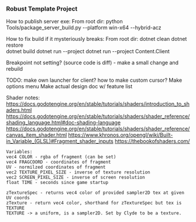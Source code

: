 ### Robust Template Project

How to publish server exe:
From root dir: 
    python Tools/package_server_build.py --platform win-x64 --hybrid-acz

How to fix build if it mysteriously breaks:
From root dir: 
    dotnet clean
    dotnet restore      
    dotnet build
    dotnet run --project
    dotnet run --project Content.Client

Breakpoint not setting? (source code is diff) - make a small change and rebuild

TODO:
    make own launcher for client?
    how to make custom cursor?
    Make options menu
    Make actual design doc w/ feature list

Shader notes:
    https://docs.godotengine.org/en/stable/tutorials/shaders/introduction_to_shaders.html
    https://docs.godotengine.org/en/stable/tutorials/shaders/shader_reference/shading_language.html#doc-shading-language
    https://docs.godotengine.org/en/stable/tutorials/shaders/shader_reference/canvas_item_shader.html
    https://www.khronos.org/opengl/wiki/Built-in_Variable_(GLSL)#Fragment_shader_inputs
    https://thebookofshaders.com/
     
    Variables:
    vec4 COLOR - rgba of fragment (can be set)
    vec4 FRAGCOORD - coordinates of fragment
    UV - normilzed coordinates of fragment
    vec2 TEXTURE_PIXEL_SIZE - inverse of texture resolution
    vec2 SCREEN_PIXEL_SIZE - inverse of screen resolution
    float TIME - seconds since game startup

    zTextureSpec - returns vec4 color of provided sampler2D tex at given UV coords
    zTexture - return vec4 color, shorthand for zTextureSpec but tex is TEXTURE
    TEXTURE -> a uniform, is a sampler2D. Set by Clyde to be a texture.